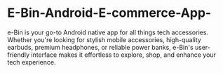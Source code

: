 # E-Bin-Android-E-commerce-App-
e-Bin is your go-to Android native app for all things tech accessories. Whether you're looking for stylish mobile accessories, high-quality earbuds, premium headphones, or reliable power banks, e-Bin's user-friendly interface makes it effortless to explore, shop, and enhance your tech experience.
